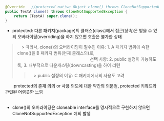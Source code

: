 ```java
@Override   //protected native Object clone() throws CloneNotSupportedException;
public TestA clone() throws CloneNotSupportedException {
    return (TestA) super.clone();
}
```
* protected: 다른 패키지(package)의 클래스(class)에서 접근(상속)은 받을 수 있되 오버라이딩(overriding)을 하지 않으면 호출은 불가한 상태
 >　> 따라서, clone()의 오버라이딩이 필수인 이유: 1. A 패키지 범위에 속한 clone()을 B 패키지 범위(현재 클래스의)로,</br>
 >　　　　　　　　　　　　　　　　　선택 사항: 2. public 설정이 가능하도록, 3. 내부적으로 다운캐스팅(downcasting)을 하여 리턴
  >>　> public 설정의 이유: C 패키지에서의 사용도 고려
 
　　protected의 존재 의의 or 사용 의도에 대한 약간의 의문점, protected 키워드와 관련된 어렴풋한 느낌</br></br>

* clone()의 오버라이딩은 cloneable interface를 명시적으로 구현하지 않으면 CloneNotSupportedException 예외 발생
